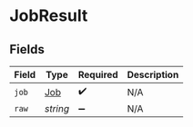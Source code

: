 # JobResult


## Fields

| Field                             | Type                              | Required                          | Description                       |
| --------------------------------- | --------------------------------- | --------------------------------- | --------------------------------- |
| `job`                             | [Job](../../models/shared/job.md) | :heavy_check_mark:                | N/A                               |
| `raw`                             | *string*                          | :heavy_minus_sign:                | N/A                               |